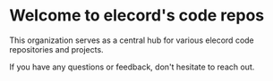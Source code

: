 # Welcome to elecord's code repos

This organization serves as a central hub for various elecord code repositories and projects.

If you have any questions or feedback, don't hesitate to reach out.
